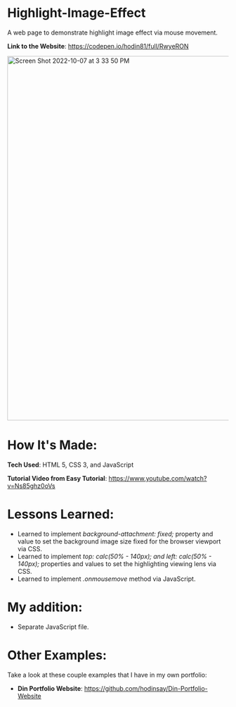 # Highlight-Image-Effect
A web page to demonstrate highlight image effect via mouse movement. 

**Link to the Website**: https://codepen.io/hodin81/full/RwyeRON

<img width="827" alt="Screen Shot 2022-10-07 at 3 33 50 PM" src="https://user-images.githubusercontent.com/100463706/194672647-88962fb9-4bf4-447b-9767-474df118b6ad.png">

# How It's Made: 

**Tech Used**: HTML 5, CSS 3, and JavaScript

**Tutorial Video from Easy Tutorial**: https://www.youtube.com/watch?v=Ns85ghz0oVs

# Lessons Learned:

- Learned to implement *background-attachment: fixed;* property and value to set the background image size fixed for the browser viewport via CSS.
- Learned to implement *top: calc(50% - 140px); and left: calc(50% - 140px);* properties and values to set the highlighting viewing lens via CSS.
- Learned to implement *.onmousemove* method via JavaScript.

# My addition:

- Separate JavaScript file. 

# Other Examples: 

Take a look at these couple examples that I have in my own portfolio:

- **Din Portfolio Website**: https://github.com/hodinsay/Din-Portfolio-Website
